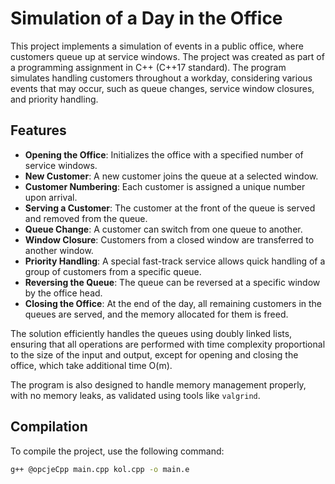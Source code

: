# Simulation of a Day in the Office

This project implements a simulation of events in a public office, where customers queue up at service windows. The project was created as part of a programming assignment in C++ (C++17 standard). The program simulates handling customers throughout a workday, considering various events that may occur, such as queue changes, service window closures, and priority handling.

## Features
- **Opening the Office**: Initializes the office with a specified number of service windows.
- **New Customer**: A new customer joins the queue at a selected window.
- **Customer Numbering**: Each customer is assigned a unique number upon arrival.
- **Serving a Customer**: The customer at the front of the queue is served and removed from the queue.
- **Queue Change**: A customer can switch from one queue to another.
- **Window Closure**: Customers from a closed window are transferred to another window.
- **Priority Handling**: A special fast-track service allows quick handling of a group of customers from a specific queue.
- **Reversing the Queue**: The queue can be reversed at a specific window by the office head.
- **Closing the Office**: At the end of the day, all remaining customers in the queues are served, and the memory allocated for them is freed.

The solution efficiently handles the queues using doubly linked lists, ensuring that all operations are performed with time complexity proportional to the size of the input and output, except for opening and closing the office, which take additional time O(m).

The program is also designed to handle memory management properly, with no memory leaks, as validated using tools like `valgrind`.

## Compilation
To compile the project, use the following command:

```bash
g++ @opcjeCpp main.cpp kol.cpp -o main.e
